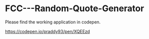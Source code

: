 # FCC---Random-Quote-Generator

Please find the working application in codepen.

https://codepen.io/praddy93/pen/XQEEzd


